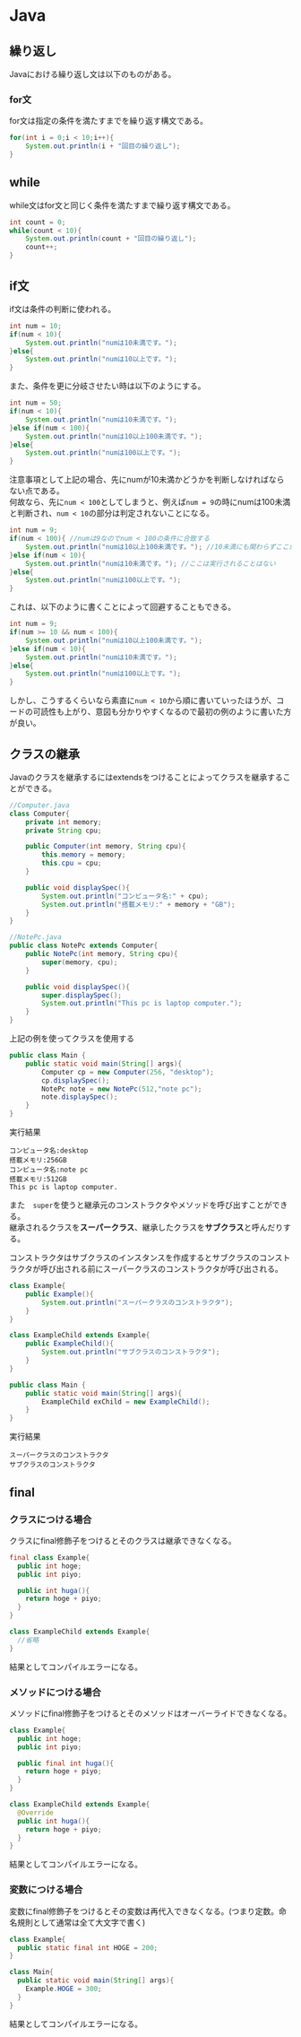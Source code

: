 # Java

## 繰り返し
Javaにおける繰り返し文は以下のものがある。
### for文
for文は指定の条件を満たすまでを繰り返す構文である。
```java
for(int i = 0;i < 10;i++){
    System.out.println(i + "回目の繰り返し");
}
```

## while
while文はfor文と同じく条件を満たすまで繰り返す構文である。
```java
int count = 0;
while(count < 10){
    System.out.println(count + "回目の繰り返し");
    count++;
}
```

## if文
if文は条件の判断に使われる。
```java
int num = 10;
if(num < 10){
    System.out.println("numは10未満です。");
}else{
    System.out.println("numは10以上です。");
}
```

また、条件を更に分岐させたい時は以下のようにする。
```java
int num = 50;
if(num < 10){
    System.out.println("numは10未満です。");
}else if(num < 100){
    System.out.println("numは10以上100未満です。");
}else{
    System.out.println("numは100以上です。");
}
```

注意事項として上記の場合、先にnumが10未満かどうかを判断しなければならない点である。  
何故なら、先に```num < 100```としてしまうと、例えば```num = 9```の時にnumは100未満と判断され、```num < 10```の部分は判定されないことになる。
```java
int num = 9;
if(num < 100){ //numは9なのでnum < 100の条件に合致する
    System.out.println("numは10以上100未満です。"); //10未満にも関わらずここが実行されてしまう
}else if(num < 10){
    System.out.println("numは10未満です。"); //ここは実行されることはない
}else{
    System.out.println("numは100以上です。");
}
```

これは、以下のように書くことによって回避することもできる。
```java
int num = 9;
if(num >= 10 && num < 100){
    System.out.println("numは10以上100未満です。");
}else if(num < 10){
    System.out.println("numは10未満です。");
}else{
    System.out.println("numは100以上です。");
}
```
しかし、こうするくらいなら素直に```num < 10```から順に書いていったほうが、コードの可読性も上がり、意図も分かりやすくなるので最初の例のように書いた方が良い。

## クラスの継承
Javaのクラスを継承するにはextendsをつけることによってクラスを継承することができる。
```Java
//Computer.java
class Computer{
    private int memory;
    private String cpu;

    public Computer(int memory, String cpu){
        this.memory = memory;
        this.cpu = cpu;
    }

    public void displaySpec(){
        System.out.println("コンピュータ名:" + cpu);
        System.out.println("搭載メモリ:" + memory + "GB");
    }
}

//NotePc.java
public class NotePc extends Computer{
    public NotePc(int memory, String cpu){
        super(memory, cpu);
    }

    public void displaySpec(){
        super.displaySpec();
        System.out.println("This pc is laptop computer.");
    }
}
```

上記の例を使ってクラスを使用する
```java
public class Main {
    public static void main(String[] args){
        Computer cp = new Computer(256, "desktop");
        cp.displaySpec();
        NotePc note = new NotePc(512,"note pc");
        note.displaySpec();
    }
}
```

実行結果
```
コンピュータ名:desktop
搭載メモリ:256GB
コンピュータ名:note pc
搭載メモリ:512GB
This pc is laptop computer.
```

また　`super`を使うと継承元のコンストラクタやメソッドを呼び出すことができる。  
継承されるクラスを**スーパークラス**、継承したクラスを**サブクラス**と呼んだりする。

コンストラクタはサブクラスのインスタンスを作成するとサブクラスのコンストラクタが呼び出される前にスーパークラスのコンストラクタが呼び出される。
```Java
class Example{
    public Example(){
        System.out.println("スーパークラスのコンストラクタ");
    }
}

class ExampleChild extends Example{
    public ExampleChild(){
        System.out.println("サブクラスのコンストラクタ");
    }
}

public class Main {
    public static void main(String[] args){
        ExampleChild exChild = new ExampleChild();
    }
}
```

実行結果
```
スーパークラスのコンストラクタ
サブクラスのコンストラクタ
```

## final

### クラスにつける場合
クラスにfinal修飾子をつけるとそのクラスは継承できなくなる。
```java
final class Example{
  public int hoge;
  public int piyo;

  public int huga(){
    return hoge + piyo;
  }
}

class ExampleChild extends Example{
  //省略
}
```
結果としてコンパイルエラーになる。

### メソッドにつける場合
メソッドにfinal修飾子をつけるとそのメソッドはオーバーライドできなくなる。
```java
class Example{
  public int hoge;
  public int piyo;

  public final int huga(){
    return hoge + piyo;
  }
}

class ExampleChild extends Example{
  @Override
  public int huga(){
    return hoge + piyo;
  }
}
```
結果としてコンパイルエラーになる。

### 変数につける場合
変数にfinal修飾子をつけるとその変数は再代入できなくなる。(つまり定数。命名規則として通常は全て大文字で書く)
```java
class Example{
  public static final int HOGE = 200;
}

class Main{
  public static void main(String[] args){
    Example.HOGE = 300;
  }
}
```
結果としてコンパイルエラーになる。
